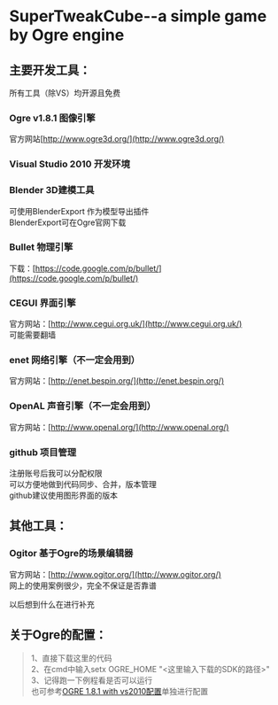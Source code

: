﻿SuperTweakCube--a simple game by Ogre engine
=====================================

主要开发工具：
-----------------------------------
所有工具（除VS）均开源且免费

### Ogre v1.8.1  图像引擎
官方网站[http://www.ogre3d.org/](http://www.ogre3d.org/)<br />


### Visual Studio 2010  开发环境

### Blender   3D建模工具
可使用BlenderExport 作为模型导出插件<br />
BlenderExport可在Ogre官网下载<br />

### Bullet  物理引擎
下载：[https://code.google.com/p/bullet/](https://code.google.com/p/bullet/)<br />

### CEGUI   界面引擎
官方网站：[http://www.cegui.org.uk/](http://www.cegui.org.uk/)<br />
可能需要翻墙

### enet   网络引擎（不一定会用到）
官方网站：[http://enet.bespin.org/](http://enet.bespin.org/)<br />

### OpenAL 声音引擎（不一定会用到）
官方网站：[http://www.openal.org/](http://www.openal.org/)<br />

### github  项目管理
注册账号后我可以分配权限<br />
可以方便地做到代码同步、合并，版本管理<br />
github建议使用图形界面的版本

其他工具：
-----------------------------------

### Ogitor  基于Ogre的场景编辑器
官方网站：[http://www.ogitor.org/](http://www.ogitor.org/)<br />
网上的使用案例很少，完全不保证是否靠谱

以后想到什么在进行补充

关于Ogre的配置：
-----------------------------------
>1、直接下载这里的代码<br />
>2、在cmd中输入setx OGRE_HOME "<这里输入下载的SDK的路径>"<br />
>3、记得跑一下例程看是否可以运行<br />
也可参考[OGRE 1.8.1 with vs2010配置](http://hi.baidu.com/friparia/item/58ace0f574c245c10cd1c83f)单独进行配置<br />